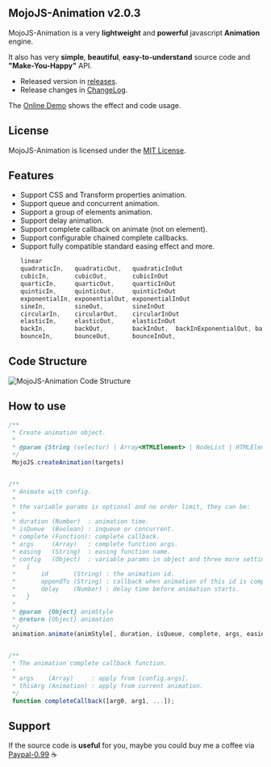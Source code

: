 ## MojoJS-Animation v2.0.3

MojoJS-Animation is a very **lightweight** and **powerful** javascript **Animation** engine. 

It also has very **simple**, **beautiful**, **easy-to-understand** source code and **"Make-You-Happy"** API.

* Released version in [releases](https://github.com/scottcgi/MojoJS-Animation/releases).
* Release changes in [ChangeLog](https://github.com/scottcgi/MojoJS-Animation/blob/master/ChangeLog.md).

The [Online Demo](https://scottcgi.github.io/MojoJS-Animation/demo/animation-demo.html) shows the effect and code usage.

## License

MojoJS-Animation is licensed under the [MIT License](https://github.com/scottcgi/MojoJS-Animation/blob/master/LICENSE "MojoJS-Animation Under MIT License").

## Features

* Support CSS and Transform properties animation.
* Support queue and concurrent animation.
* Support a group of elements animation.
* Support delay animation.
* Support complete callback on animate (not on element).
* Support configurable chained complete callbacks.
* Support fully compatible standard easing effect and more.
  ```js
  linear
  quadraticIn,   quadraticOut,   quadraticInOut
  cubicIn,       cubicOut,       cubicInOut
  quarticIn,     quarticOut,     quarticInOut
  quinticIn,     quinticOut,     quinticInOut
  exponentialIn, exponentialOut, exponentialInOut
  sineIn,        sineOut,        sineInOut
  circularIn,    circularOut,    circularInOut
  elasticIn,     elasticOut,     elasticInOut
  backIn,        backOut,        backInOut,  backInExponentialOut, backInElasticOut
  bounceIn,      bounceOut,      bounceInOut,
  ```

## Code Structure
![MojoJS-Animation Code Structure](https://github.com/scottcgi/MojoJS-Animation/raw/master/demo/code-structure.png "MojoJS-Animation Code Structure")


## How to use

  ```js
  /**
   * Create animation object.
   *
   * @param {String (selector) | Array<HTMLElement> | NodeList | HTMLElement} targets
   */
   MojoJS.createAnimation(targets)
 
 
  /**
   * Animate with config.
   *
   * the variable params is optional and no order limit, they can be:
   * 
   * duration (Number)  : animation time.
   * isQueue  (Boolean) : inqueue or concurrent.                       
   * complete (Function): complete callback.                       
   * args     (Array)   : complete function args.
   * easing   (String)  : easing function name.
   * config   (Object)  : variable params in object and three more settings:
   *   {
   *       id       (String) : the animation id.
   *       appendTo (String) : callback when animation of this id is completed.
   *       delay    (Number) : delay time before animation starts.
   *   }  
   * 
   * @param  {Object} animStyle 
   * @return {Object} animation
   */
   animation.animate(animStyle[, duration, isQueue, complete, args, easing, config]);


  /**
   * The animation complete callback function.
   *
   * args    (Array)     : apply from [config.args].
   * thisArg (Animation) : apply from current animation.
   */
   function completeCallback([arg0, arg1, ...]);
  ```

## Support

If the source code is **useful** for you, maybe you could buy me a coffee via [Paypal-0.99](https://www.paypal.me/PayScottcgi/0.99) :coffee:
